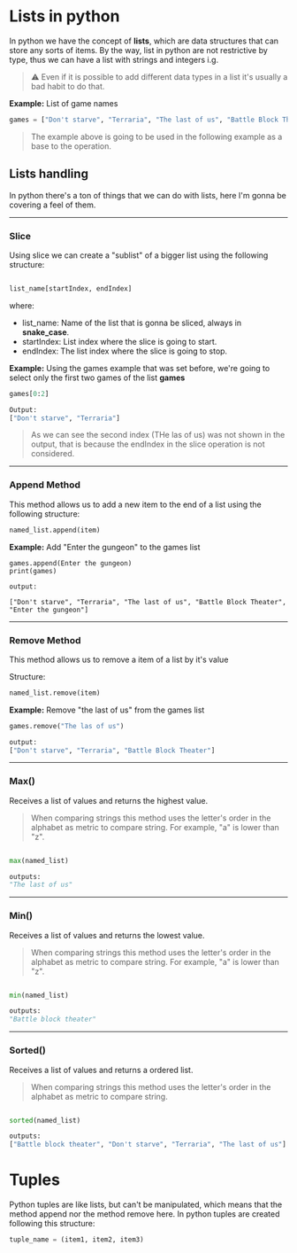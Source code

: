 # Lists in python

In python we have the concept of __lists__, which are data structures 
that can store any sorts of items. By the way, list in python are not 
restrictive by type, thus we can have a list with strings and integers i.g.

> :warning: Even if it is possible to add different data types in a list
it's usually a bad habit to do that.

__Example:__ List of game names
```python
games = ["Don't starve", "Terraria", "The last of us", "Battle Block Theater"]
```
> The example above is going to be used in the following example as a base to the operation.

## Lists handling

In python there's a ton of things that we can do with lists, here I'm gonna
be covering a feel of them.

---
### Slice

Using slice we can create a "sublist" of a bigger list using the following
structure:

```Python

list_name[startIndex, endIndex]

```
where:
- list_name: Name of the list that is gonna be sliced, always in **snake_case**.
- startIndex: List index where the slice is going to start.
- endIndex: The list index where the slice is going to stop.


__Example:__ Using the games example that was set before, we're going to select only 
the first two games of the list **games**

```Python
games[0:2]

Output:
["Don't starve", "Terraria"]
```

> As we can see the second index (THe las of us) was not shown in the
output, that is because the endIndex in the slice operation is not considered.

---
### Append Method

This method allows us to add a new item to the end of a list using the 
following structure:

```python
named_list.append(item)
```

__Example:__ Add "Enter the gungeon" to the games list

```
games.append(Enter the gungeon)
print(games)

output:

["Don't starve", "Terraria", "The last of us", "Battle Block Theater", "Enter the gungeon"]
```
---
### Remove Method

This method allows us to remove a item of a list by it's value

Structure:

```Python
named_list.remove(item)
```

__Example:__ Remove "the last of us" from the games list
```Python
games.remove("The las of us")

output:
["Don't starve", "Terraria", "Battle Block Theater"]
```


---
### Max()

Receives a list of values and returns the highest value. 

> When comparing strings this method uses the letter's order in the alphabet
as metric to compare string. For example, "a" is lower than "z".

```Python

max(named_list)

outputs:
"The last of us"
```

---
### Min()
Receives a list of values and returns the lowest value. 

> When comparing strings this method uses the letter's order in the alphabet
as metric to compare string. For example, "a" is lower than "z".

```Python

min(named_list)

outputs:
"Battle block theater"
```

---
### Sorted()
Receives a list of values and returns a ordered list. 

> When comparing strings this method uses the letter's order in the alphabet
as metric to compare string.

```Python

sorted(named_list)

outputs:
["Battle block theater", "Don't starve", "Terraria", "The last of us"]
```


# Tuples

Python tuples are like lists, but can't be manipulated, which means that
the method append nor the method remove here. In python tuples are created
following this structure:

```Python
tuple_name = (item1, item2, item3)
```